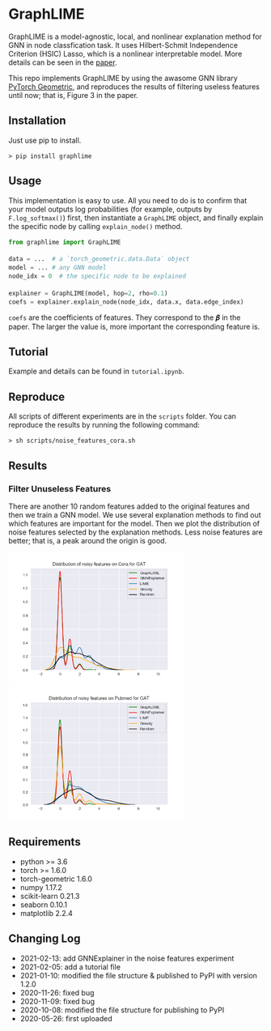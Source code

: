 # GraphLIME

GraphLIME is a model-agnostic, local, and nonlinear explanation method for GNN in node classfication task. It uses Hilbert-Schmit Independence Criterion (HSIC) Lasso, which is a nonlinear interpretable model. More details can be seen in the [paper](https://arxiv.org/pdf/2001.06216.pdf).

This repo implements GraphLIME by using the awasome GNN library [PyTorch Geometric](https://github.com/rusty1s/pytorch_geometric), and reproduces the results of filtering useless features until now; that is, Figure 3 in the paper.

## Installation

Just use pip to install.

```
> pip install graphlime
```

## Usage

This implementation is easy to use. All you need to do is to confirm that your model outputs log probabilities (for example, outputs by `F.log_softmax()`) first, then instantiate a `GraphLIME` object, and finally explain the specific node by calling `explain_node()` method.

```python
from graphlime import GraphLIME

data = ...  # a `torch_geometric.data.Data` object
model = ... # any GNN model
node_idx = 0  # the specific node to be explained

explainer = GraphLIME(model, hop=2, rho=0.1)
coefs = explainer.explain_node(node_idx, data.x, data.edge_index)
```

`coefs` are the coefficients of features. They correspond to the 𝜷 in the paper. The larger the value is, more important the corresponding feature is.

## Tutorial

Example and details can be found in `tutorial.ipynb`.

## Reproduce

All scripts of different experiments are in the `scripts` folder. You can reproduce the results by running the following command:

```
> sh scripts/noise_features_cora.sh
```

## Results

### Filter Unuseless Features

There are another 10 random features added to the original features and then we train a GNN model. We use several explanation methods to find out which features are important for the model. Then we plot the distribution of noise features selected by the explanation methods. Less noise features are better; that is, a peak around the origin is good.

<p float="middle">
  <img src="./exp/noise_features/results/cora.png" width="350" />
  <img src="./exp/noise_features/results/pubmed.png" width="350" />
</p>

## Requirements

* python >= 3.6
* torch >= 1.6.0
* torch-geometric 1.6.0
* numpy 1.17.2
* scikit-learn 0.21.3
* seaborn 0.10.1
* matplotlib 2.2.4

## Changing Log

* 2021-02-13: add GNNExplainer in the noise features experiment
* 2021-02-05: add a tutorial file
* 2021-01-10: modified the file structure & published to PyPI with version 1.2.0
* 2020-11-26: fixed bug
* 2020-11-09: fixed bug
* 2020-10-08: modified the file structure for publishing to PyPI
* 2020-05-26: first uploaded
